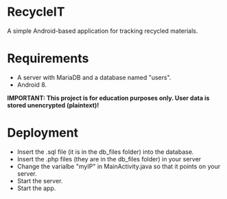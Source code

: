 # RecycleIT

A simple Android-based application for tracking recycled materials.

# Requirements
- A server with MariaDB and a database named "users".
- Android 8.

**IMPORTANT: This project is for education purposes only. User data is stored unencrypted (plaintext)!**

# Deployment
- Insert the .sql file (it is in the db_files folder) into the database.
- Insert the .php files (they are in the db_files folder) in your server
- Change the varialbe "myIP" in MainActivity.java so that it points on your server.
- Start the server.
- Start the app.

